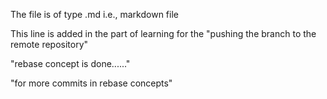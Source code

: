 The file is of type .md i.e., markdown file

This line is added in the part of learning for the "pushing the branch to the remote repository"

"rebase concept is done......"

"for more commits in rebase concepts"
